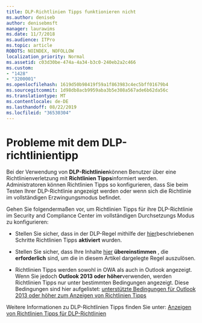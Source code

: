 ```yaml
---
title: DLP-Richtlinien Tipps funktionieren nicht
ms.author: deniseb
author: denisebmsft
manager: laurawims
ms.date: 11/7/2018
ms.audience: ITPro
ms.topic: article
ROBOTS: NOINDEX, NOFOLLOW
localization_priority: Normal
ms.assetid: c03d30be-474a-4a34-b3c0-240eb2a2c466
ms.custom:
- "1428"
- "3200001"
ms.openlocfilehash: 1619d50b98419f59a1f863983c4ec5bff01679b4
ms.sourcegitcommit: 1d98db8acb9959aba3b5e308a567ade6b62da56c
ms.translationtype: MT
ms.contentlocale: de-DE
ms.lasthandoff: 08/22/2019
ms.locfileid: "36530304"
---
```

# <a name="dlp-policy-tip-issues"></a>Probleme mit dem DLP-richtlinientipp

Bei der Verwendung von **DLP-Richtlinien**können Benutzer über eine Richtlinienverletzung mit **Richtlinien Tipps**informiert werden. Administratoren können Richtlinien Tipps so konfigurieren, dass Sie beim Testen Ihrer DLP-Richtlinie angezeigt werden oder wenn sich die Richtlinie im vollständigen Erzwingungsmodus befindet.
  
Gehen Sie folgendermaßen vor, um Richtlinien Tipps für ihre DLP-Richtlinie im Security and Compliance Center im vollständigen Durchsetzungs Modus zu konfigurieren:
  
- Stellen Sie sicher, dass in der DLP-Regel mithilfe der [hier](https://docs.microsoft.com/office365/securitycompliance/use-notifications-and-policy-tips)beschriebenen Schritte Richtlinien Tipps **aktiviert** wurden.

- Stellen Sie sicher, dass Ihre Inhalte [hier](https://docs.microsoft.com/office365/securitycompliance/what-the-sensitive-information-types-look-for) **übereinstimmen** , die **erforderlich** sind, um die in diesem Artikel dargelegte Regel auszulösen.

- Richtlinien Tipps werden sowohl in OWA als auch in Outlook angezeigt. Wenn Sie jedoch **Outlook 2013 oder höher**verwenden, werden Richtlinien Tipps nur unter bestimmten Bedingungen angezeigt. Diese Bedingungen sind hier aufgelistet: [unterstützte Bedingungen für Outlook 2013 oder höher zum Anzeigen von Richtlinien Tipps](https://docs.microsoft.com/office365/securitycompliance/use-notifications-and-policy-tips#outlook-2013-and-later-supports-showing-policy-tips-for-only-some-conditions)

Weitere Informationen zu DLP-Richtlinien Tipps finden Sie unter: [Anzeigen von Richtlinien Tipps für DLP-Richtlinien](https://docs.microsoft.com/office365/securitycompliance/use-notifications-and-policy-tips)
  
